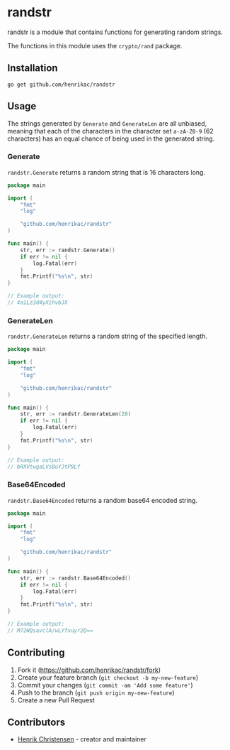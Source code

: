 # randstr

randstr is a module that contains functions for generating random strings.  

The functions in this module uses the `crypto/rand` package.

## Installation

`go get github.com/henrikac/randstr`

## Usage

The strings generated by `Generate` and `GenerateLen` are all unbiased, meaning that each of the characters in the character set `a-zA-Z0-9` (62 characters) has an equal chance of being used in the generated string.

### Generate
`randstr.Generate` returns a random string that is 16 characters long.

```go
package main

import (
	"fmt"
	"log"

	"github.com/henrikac/randstr"
)

func main() {
	str, err := randstr.Generate()
	if err != nil {
		log.Fatal(err)
	}
	fmt.Printf("%s\n", str)
}

// Example output:
// 4a1Lz3d4yXihvbJX
```

### GenerateLen
`randstr.GenerateLen` returns a random string of the specified length.

```go
package main

import (
	"fmt"
	"log"

	"github.com/henrikac/randstr"
)

func main() {
	str, err := randstr.GenerateLen(20)
	if err != nil {
		log.Fatal(err)
	}
	fmt.Printf("%s\n", str)
}

// Example output:
// bRXVtwgaLVsBuYJtP9Lf
```

### Base64Encoded
`randstr.Base64Encoded` returns a random base64 encoded string.

```go
package main

import (
	"fmt"
	"log"

	"github.com/henrikac/randstr"
)

func main() {
	str, err := randstr.Base64Encoded()
	if err != nil {
		log.Fatal(err)
	}
	fmt.Printf("%s\n", str)
}

// Example output:
// M72WQsavclA/wLYfxuyr2Q==
```

## Contributing

1. Fork it (<https://github.com/henrikac/randstr/fork>)
2. Create your feature branch (`git checkout -b my-new-feature`)
3. Commit your changes (`git commit -am 'Add some feature'`)
4. Push to the branch (`git push origin my-new-feature`)
5. Create a new Pull Request

## Contributors

- [Henrik Christensen](https://github.com/henrikac) - creator and maintainer
